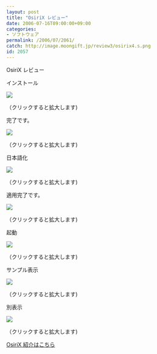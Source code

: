 ```yaml
---
layout: post
title: "OsiriX レビュー"
date: 2006-07-16T09:00:00+09:00
categories:
- ソフトウェア
permalink: /2006/07/2061/
catch: http://image.moongift.jp/review3/osirix4.s.png
id: 2057
---
```

OsiriX レビュー  
<!--more-->

インストール

  

[![](http://image.moongift.jp/review3/osirix1.s.png)](http://image.moongift.jp/review3/osirix1.png)  
  
（クリックすると拡大します)

  

完了です。

  

[![](http://image.moongift.jp/review3/osirix2.s.png)](http://image.moongift.jp/review3/osirix2.png)  
  
（クリックすると拡大します)

  

日本語化

  

[![](http://image.moongift.jp/review3/osirix3.s.png)](http://image.moongift.jp/review3/osirix3.png)  
  
（クリックすると拡大します)

  

適用完了です。

  

[![](http://image.moongift.jp/review3/osirix4.s.png)](http://image.moongift.jp/review3/osirix4.png)  
  
（クリックすると拡大します)

  

起動

  

[![](http://image.moongift.jp/review3/osirix5.s.png)](http://image.moongift.jp/review3/osirix5.png)  
  
（クリックすると拡大します)

  

サンプル表示

  

[![](http://image.moongift.jp/review3/osirix6.s.png)](http://image.moongift.jp/review3/osirix6.png)  
  
（クリックすると拡大します)

  

別表示

  

[![](http://image.moongift.jp/review3/osirix7.s.png)](http://image.moongift.jp/review3/osirix7.png)  
  
（クリックすると拡大します)

  

[OsiriX 紹介はこちら](http://oss.moongift.jp/intro/i-2056.html)


